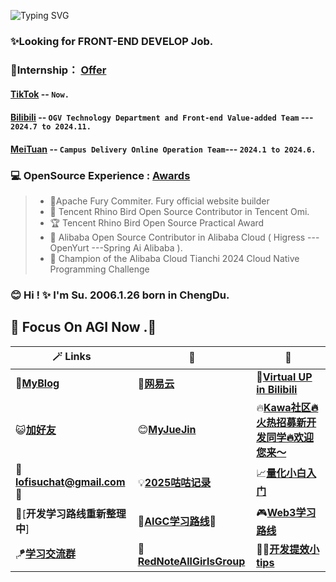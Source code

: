 ![Typing SVG](https://readme-typing-svg.herokuapp.com?font=Fira+Code&pause=1000&random=false&width=435&lines=Hi👋+I+am+Su+😊+Apache+Committer+%F0%9F%91%8B;👩🏻‍💻+Major+in+Software+Engineering.+✨%F0%9F%91%8B;Open+Source+Enthusiast✨.)

### **✨Looking for FRONT-END DEVELOP Job.** 
### **🌱Internship**： [**Offer**](https://github.com/LofiSu/LofiSu/blob/main/offer.md) 
#### **[TikTok](https://www.douyin.com/)** -- `Now.`
#### **[Bilibili](https://space.bilibili.com/489812144?spm_id_from=333.1007.0.0)** -- `OGV Technology Department and Front-end Value-added Team` --- `2024.7 to 2024.11.`
#### **[MeiTuan](https://www.meituan.com/)** -- `Campus Delivery Online Operation Team`--- `2024.1 to 2024.6.`
### **💻 OpenSource Experience :** [**Awards**](https://github.com/LofiSu/LofiSu/blob/main/Awards.md) 
> - 🌟Apache Fury Commiter. Fury official website builder
> - 🌟 Tencent Rhino Bird Open Source Contributor in Tencent Omi.
> - 🏆 Tencent Rhino Bird Open Source Practical Award
> - 🌟 Alibaba Open Source Contributor in Alibaba Cloud ( Higress --- OpenYurt ---Spring Ai Alibaba ).
> - 🏅 Champion of the Alibaba Cloud Tianchi 2024 Cloud Native Programming Challenge
### 😊 **Hi ! ✨ I'm Su. 2006.1.26 born in ChengDu.**
## 💫 Focus On AGI Now .🤖

| 🪄 Links | 🎉 | 🎊 |
| ---- | ---- | ---- |
| 💬[**MyBlog**](https://www.lofisu.chat/)  | 🎵[**网易云**](https://music.163.com/#/artist?id=33710680) | 💫[**Virtual UP in Bilibili**](https://space.bilibili.com/489812144?spm_id_from=333.1007.0.0) | 
| 😺[**加好友**](https://github.com/LofiSu/myBlog?tab=readme-ov-file#%E5%8F%8B%E6%83%85%E9%93%BEE68E%A5) |😊[**MyJueJin**](https://juejin.cn/user/2351234356882624) |🔥[**Kawa社区🔥火热招募新开发同学🔥欢迎您来～**](https://github.com/kawa-fe/kawa-resume) |  💡[开发提效小tips](https://github.com/LofiSu/LofiSu/blob/main/%E5%BC%80%E5%8F%91%E6%8F%90%E6%95%88%E5%B0%8Ftips.md) |
|📮**lofisuchat@gmail.com**🌟|💡[**2025咕咕记录**](https://github.com/LofiSu/LofiSu/blob/main/TODO.md)  | 📈[**量化小白入门**](https://github.com/LofiSu/LofiSu/blob/main/Fintech.md)
| 🎯[**开发学习路线重新整理中**]| 🤖[**AIGC学习路线**](https://github.com/luban-agi/Awesome-AIGC-Tutorials)🌟| 🎮[**Web3学习路线**](https://github.com/LofiSu/LofiSu/blob/main/web3road.md) |
| 🪁[**学习交流群**](https://github.com/LofiSu/LofiSu/blob/main/qr.md) | 🎀[**RedNoteAllGirlsGroup**](https://github.com/user-attachments/assets/98d2ee13-2243-48cb-beee-3d8399fa73b8) | 🧑‍💻[**开发提效小tips**](https://github.com/LofiSu/LofiSu/blob/main/%E5%BC%80%E5%8F%91%E6%8F%90%E6%95%88%E5%B0%8Ftips.md)

